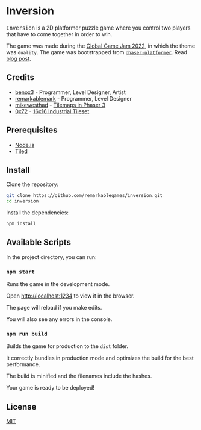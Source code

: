 # Inversion

<kbd>Inversion</kbd> is a 2D platformer puzzle game where you control two players that have to come together in order to win.

The game was made during the [Global Game Jam 2022](https://globalgamejam.org/2022/games/inversion-7), in which the theme was `duality`. The game was bootstrapped from [`phaser-platformer`](https://github.com/remarkablegames/phaser-platformer). Read [blog post](https://remarkablegames.org/posts/inversion/).

## Credits

- [benox3](https://github.com/benox3) - Programmer, Level Designer, Artist
- [remarkablemark](https://github.com/remarkablemark) - Programmer, Level Designer
- [mikewesthad](https://github.com/mikewesthad) - [Tilemaps in Phaser 3](https://github.com/mikewesthad/phaser-3-tilemap-blog-posts)
- [0x72](https://itch.io/profile/0x72) - [16x16 Industrial Tileset](https://0x72.itch.io/16x16-industrial-tileset)

## Prerequisites

- [Node.js](https://nodejs.org/en/download/)
- [Tiled](https://www.mapeditor.org/)

## Install

Clone the repository:

```sh
git clone https://github.com/remarkablegames/inversion.git
cd inversion
```

Install the dependencies:

```sh
npm install
```

## Available Scripts

In the project directory, you can run:

### `npm start`

Runs the game in the development mode.

Open [http://localhost:1234](http://localhost:1234) to view it in the browser.

The page will reload if you make edits.

You will also see any errors in the console.

### `npm run build`

Builds the game for production to the `dist` folder.

It correctly bundles in production mode and optimizes the build for the best performance.

The build is minified and the filenames include the hashes.

Your game is ready to be deployed!

## License

[MIT](LICENSE)
